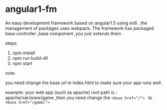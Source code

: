 # angular1-fm

An easy development framework based on angular1.5 using es6 , the management of packages uses webpack.
The framework has packaged base controller ,base component ,you just extends them .

steps:
  1. npm install
  2. npm run build-dll
  3. npm start


note:

you need change the base url in index.html to make sure your app runs well.

example:
    your web app (such as apache) root path is : apache/var/www/game  ,then you need change the
    `<base href="/"> `
    to
    `<base href="/game/">`
